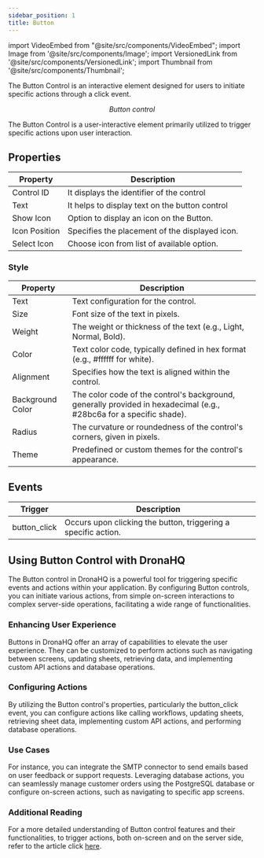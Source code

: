 ```yaml
---
sidebar_position: 1
title: Button 
---
```


import VideoEmbed from "@site/src/components/VideoEmbed";
import Image from '@site/src/components/Image';
import VersionedLink from '@site/src/components/VersionedLink';
import Thumbnail from '@site/src/components/Thumbnail';

The Button Control is an interactive element designed for users to initiate specific actions through a click event.

<figure>
  <Thumbnail src="/img/reference/controls/button/preview.jpeg" alt="Button control" />
  <figcaption align = "center"><i>Button control</i></figcaption>
</figure>


The Button Control is a user-interactive element primarily utilized to trigger specific actions upon user interaction. 

## Properties

|   Property       |   Description                                       |
|------------------|-----------------------------------------------------|
| Control ID       | It displays the identifier of the control           |
| Text             | It helps to display text on the button control      |
| Show Icon        | Option to display an icon on the Button.            |
| Icon Position    | Specifies the placement of the displayed icon.      |
| Select Icon      | Choose icon from list of available option.          |

### Style

| Property         | Description                                                                                                     |
|------------------|-----------------------------------------------------------------------------------------------------------------|
| Text             | Text configuration for the control.                                                                             |
| Size             | Font size of the text in pixels.                                                                                |
| Weight           | The weight or thickness of the text (e.g., Light, Normal, Bold).                                                 |
| Color            | Text color code, typically defined in hex format (e.g., #ffffff for white).                                     |
| Alignment        | Specifies how the text is aligned within the control.                                                            |
| Background Color | The color code of the control's background, generally provided in hexadecimal (e.g., #28bc6a for a specific shade).|
| Radius           | The curvature or roundedness of the control's corners, given in pixels.                                          |
| Theme            | Predefined or custom themes for the control's appearance.                                                        |

## Events

| Trigger        | Description                                                                             |
|----------------|-----------------------------------------------------------------------------------------|
| button_click   | Occurs upon clicking the button, triggering a specific action.                           |

## Using Button Control with DronaHQ

The Button control in DronaHQ is a powerful tool for triggering specific events and actions within your application. By configuring Button controls, you can initiate various actions, from simple on-screen interactions to complex server-side operations, facilitating a wide range of functionalities.

### Enhancing User Experience

Buttons in DronaHQ offer an array of capabilities to elevate the user experience. They can be customized to perform actions such as navigating between screens, updating sheets, retrieving data, and implementing custom API actions and database operations.

### Configuring Actions

By utilizing the Button control's properties, particularly the button_click event, you can configure actions like calling workflows, updating sheets, retrieving sheet data, implementing custom API actions, and performing database operations.

### Use Cases

For instance, you can integrate the SMTP connector to send emails based on user feedback or support requests. Leveraging database actions, you can seamlessly manage customer orders using the PostgreSQL database or configure on-screen actions, such as navigating to specific app screens.

### Additional Reading

For a more detailed understanding of Button control features and their functionalities, to trigger actions, both on-screen and on the server side, refer to the article  click [here](/actionflows-on-events/visual-actionflow-builder).